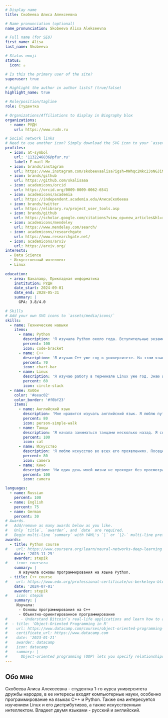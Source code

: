 ```yaml
---
# Display name
title: Скобеева Алиса Алексеевна

# Name pronunciation (optional)
name_pronunciation: Skobeeva Alisa Alekseevna

# Full name (for SEO)
first_name: Alisa
last_name: Skobeeva

# Status emoji
status:
  icon: ☕️

# Is this the primary user of the site?
superuser: true

# Highlight the author in author lists? (true/false)
highlight_name: true

# Role/position/tagline
role: Студентка

# Organizations/Affiliations to display in Biography blox
organizations:
  - name: РУДН
    url: https://www.rudn.ru

# Social network links
# Need to use another icon? Simply download the SVG icon to your `assets/media/icons/` folder.
profiles:
  - icon: at-symbol
    url: '1132246836@pfur.ru'
    label: E-mail Me
  - icon: brands/instagram
    url: https://www.instagram.com/skobeevaalisa?igsh=MWhqc2Nkc2JoNGJiMg%3D%3D&utm_source=qr
  - icon: brands/github
    url: https://github.com/skalisaaa
  - icon: academicons/orcid
    url: https://orcid.org/0009-0009-0062-6541
  - icon: academicons/academia
    url: https://independent.academia.edu/АлисаСкобеева
  - icon: brands/twitter
    url: https://elibrary.ru/project_user_tools.asp
  - icon: brands/github
    url: https://scholar.google.com/citations?view_op=new_articles&hl=ru&imq=Alice+Skobeeva#
  - icon: academicons/mendeley
    url: https://www.mendeley.com/search/
  - icon: academicons/researchgate
    url: https://www.researchgate.net/
  - icon: academicons/arxiv
    url: https://arxiv.org/
interests:
  - Data Science
  - Искусственный интеллект
  - Linux
  
education:
  - area: Бакалавр, Прикладная информатика
    institution: РУДН
    date_start: 2024-09-01
    date_end: 2028-05-31
    summary: |
      GPA: 3.8/4.0

# Skills
# Add your own SVG icons to `assets/media/icons/`
skills:
  - name: Технические навыки
    items:
      - name: Python
        description: 'Я изучала Python около года. Вступительные экзамены ЕГЭ по информатике я сдавала именно на нем, и сделала это довольно успешно. Мои знания Python на уровне Junior. Также, я написала чат-бот в Телеграм на Python.'
        percent: 100
        icon: code-bracket
      - name: C++
        description: 'Я изучаю С++ уже год в университете. На этом языке я успешно сдаю лабораторные работы по объектно-ориентированному программированию.'
        percent: 70
        icon: chart-bar
      - name: Linux
        description: 'Я изучаю работу в терминале Linux уже год. Знаю и успешно применяю базовые команды для работы.'
        percent: 60
        icon: circle-stack
  - name: Хобби
    color: '#eeac02'
    color_border: '#f0bf23'
    items:
      - name: Английский язык
        description: 'Мне нравится изучать английский язык. Я люблю путешествовать, поэтому этот навык является полезным для меня. Также я интересуюсь компьютерными науками, и как известно, большинство научных статей в данной сфере написаны именно на английском языке.'
        percent: 80
        icon: person-simple-walk
      - name: Танцы
        description: 'Я начала заниматься танцами несколько назад. Я состояла в течении пару лет в основном составе студии Todes, и вместе с командой мы занимали высокие места, а также даже участвовали в подтанцовке у известных певцов.'
        percent: 100
        icon: cat
      - name: Искусство
        description: 'Я люблю искусство во всех его проявлениях. Посещение театров и музеев, чтение книг - все это является одним из самых моих любимых времяпрепровождений. Кроме того, я даже закончила художественную школу.'
        percent: 80
        icon: camera
      - name: Кино
        description: 'Ни один день моей жизни не проходит без просмотра по крайней мере одной серии какого-нибудь сериала.'
        percent: 100
        icon: camera

languages:
  - name: Russian
    percent: 100
  - name: English
    percent: 75
  - name: German
    percent: 30
# Awards.
#   Add/remove as many awards below as you like.
#   Only `title`, `awarder`, and `date` are required.
#   Begin multi-line `summary` with YAML's `|` or `|2-` multi-line prefix and indent 2 spaces below.
awards:
  - title: Python course
#    url: https://www.coursera.org/learn/neural-networks-deep-learning
    date: '2023-11-25'
    awarder: stepik
#    icon: coursera
    summary: |
      Я изучила основы программирования на языке Python.
  - title: C++ course
#    url: https://www.edx.org/professional-certificate/uc-berkeleyx-blockchain-fundamentals
    date: '2024-07-01'
    awarder: stepik
#    icon: stepik
    summary: |
     Изучала:
      - Основы программирования на С++
      - Oбъектно-ориентированное программирование
#      - Understand Bitcoin’s real-life applications and learn how to attack and destroy Bitcoin, Ethereum, smart contracts and Dapps, and alternatives to Bitcoin’s Proof-of-Work consensus algorithm
#  - title: 'Object-Oriented Programming in R'
#    url: https://www.datacamp.com/courses/object-oriented-programming-with-s3-and-r6-in-r
#    certificate_url: https://www.datacamp.com
#    date: '2023-01-21'
#    awarder: datacamp
#    icon: datacamp
#    summary: |
#      Object-oriented programming (OOP) lets you specify relationships between functions and the objects that they can act on, helping you manage complexity in your code. This is an intermediate level course, providing an introduction to OOP, using the S3 and R6 systems. S3 is a great day-to-day R programming tool that simplifies some of the functions that you write. R6 is especially useful for industry-specific analyses, working with web APIs, and building GUIs.
---
```


## Обо мне

Скобеева Алиса Алексеевна - студентка 1-го курса университета дружбы народов, в ее интересы входят компьютерные науки, особенно программирование на языках С++ и Python. Также она интересуется изучением Linux и его дистрибутивов, а также искусственным интеллектом. Владеет двумя языками - русский и английский.
